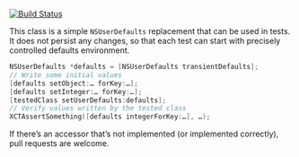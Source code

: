 [![Build Status](https://travis-ci.org/zoul/TestingUserDefaults.svg?branch=master)](https://travis-ci.org/zoul/TestingUserDefaults)

This class is a simple `NSUserDefaults` replacement that can be used in tests. It does not persist any changes, so that each test can start with precisely controlled defaults environment.

```objective-c
NSUserDefaults *defaults = [NSUserDefaults transientDefaults];
// Write some initial values
[defaults setObject:… forKey:…];
[defaults setInteger:… forKey:…];
[testedClass setUserDefaults:defaults];
// Verify values written by the tested class
XCTAssertSomething([defaults integerForKey:…], …);
```

If there’s an accessor that’s not implemented (or implemented correctly), pull requests are welcome.
